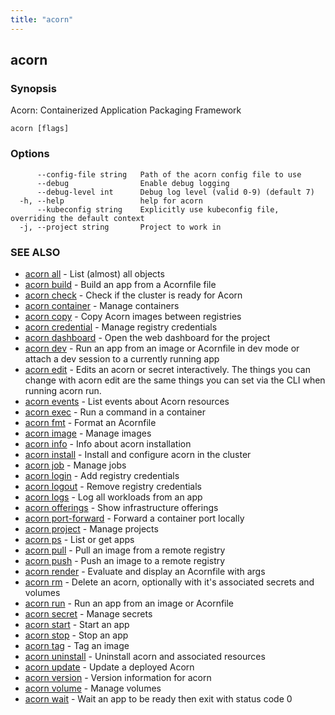 ```yaml
---
title: "acorn"
---
```

## acorn



### Synopsis

Acorn: Containerized Application Packaging Framework

```
acorn [flags]
```

### Options

```
      --config-file string   Path of the acorn config file to use
      --debug                Enable debug logging
      --debug-level int      Debug log level (valid 0-9) (default 7)
  -h, --help                 help for acorn
      --kubeconfig string    Explicitly use kubeconfig file, overriding the default context
  -j, --project string       Project to work in
```

### SEE ALSO

* [acorn all](acorn_all.md)	 - List (almost) all objects
* [acorn build](acorn_build.md)	 - Build an app from a Acornfile file
* [acorn check](acorn_check.md)	 - Check if the cluster is ready for Acorn
* [acorn container](acorn_container.md)	 - Manage containers
* [acorn copy](acorn_copy.md)	 - Copy Acorn images between registries
* [acorn credential](acorn_credential.md)	 - Manage registry credentials
* [acorn dashboard](acorn_dashboard.md)	 - Open the web dashboard for the project
* [acorn dev](acorn_dev.md)	 - Run an app from an image or Acornfile in dev mode or attach a dev session to a currently running app
* [acorn edit](acorn_edit.md)	 - Edits an acorn or secret interactively. The things you can change with acorn edit are the same things you can set via the CLI when running acorn run.
* [acorn events](acorn_events.md)	 - List events about Acorn resources
* [acorn exec](acorn_exec.md)	 - Run a command in a container
* [acorn fmt](acorn_fmt.md)	 - Format an Acornfile
* [acorn image](acorn_image.md)	 - Manage images
* [acorn info](acorn_info.md)	 - Info about acorn installation
* [acorn install](acorn_install.md)	 - Install and configure acorn in the cluster
* [acorn job](acorn_job.md)	 - Manage jobs
* [acorn login](acorn_login.md)	 - Add registry credentials
* [acorn logout](acorn_logout.md)	 - Remove registry credentials
* [acorn logs](acorn_logs.md)	 - Log all workloads from an app
* [acorn offerings](acorn_offerings.md)	 - Show infrastructure offerings
* [acorn port-forward](acorn_port-forward.md)	 - Forward a container port locally
* [acorn project](acorn_project.md)	 - Manage projects
* [acorn ps](acorn_ps.md)	 - List or get apps
* [acorn pull](acorn_pull.md)	 - Pull an image from a remote registry
* [acorn push](acorn_push.md)	 - Push an image to a remote registry
* [acorn render](acorn_render.md)	 - Evaluate and display an Acornfile with args
* [acorn rm](acorn_rm.md)	 - Delete an acorn, optionally with it's associated secrets and volumes
* [acorn run](acorn_run.md)	 - Run an app from an image or Acornfile
* [acorn secret](acorn_secret.md)	 - Manage secrets
* [acorn start](acorn_start.md)	 - Start an app
* [acorn stop](acorn_stop.md)	 - Stop an app
* [acorn tag](acorn_tag.md)	 - Tag an image
* [acorn uninstall](acorn_uninstall.md)	 - Uninstall acorn and associated resources
* [acorn update](acorn_update.md)	 - Update a deployed Acorn
* [acorn version](acorn_version.md)	 - Version information for acorn
* [acorn volume](acorn_volume.md)	 - Manage volumes
* [acorn wait](acorn_wait.md)	 - Wait an app to be ready then exit with status code 0

